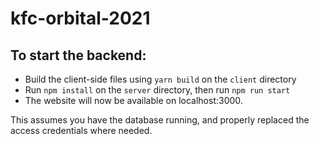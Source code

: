 # kfc-orbital-2021

## To start the backend:
- Build the client-side files using `yarn build` on the `client` directory
- Run `npm install` on the `server` directory, then run `npm run start`
- The website will now be available on localhost:3000.

This assumes you have the database running, and properly replaced the access credentials where needed.

